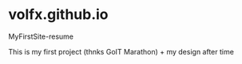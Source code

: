 # volfx.github.io
MyFirstSite-resume

This is my first project (thnks GoIT Marathon) + my design after time
